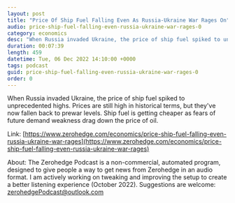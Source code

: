```yaml
---
layout: post
title: "Price Of Ship Fuel Falling Even As Russia-Ukraine War Rages On"
audio: price-ship-fuel-falling-even-russia-ukraine-war-rages-0
category: economics
desc: "When Russia invaded Ukraine, the price of ship fuel spiked to unprecedented highs. Prices are still high in historical terms, but they've now fallen back to prewar levels. Ship fuel is getting cheaper as fears of future demand weakness drag down the price of oil."
duration: 00:07:39
length: 459
datetime: Tue, 06 Dec 2022 14:10:00 +0000
tags: podcast
guid: price-ship-fuel-falling-even-russia-ukraine-war-rages-0
order: 0
---
```

When Russia invaded Ukraine, the price of ship fuel spiked to unprecedented highs. Prices are still high in historical terms, but they've now fallen back to prewar levels. Ship fuel is getting cheaper as fears of future demand weakness drag down the price of oil.

Link: [https://www.zerohedge.com/economics/price-ship-fuel-falling-even-russia-ukraine-war-rages](https://www.zerohedge.com/economics/price-ship-fuel-falling-even-russia-ukraine-war-rages)

About: The Zerohedge Podcast is a non-commercial, automated program, designed to give people a way to get news from Zerohedge in an audio format.  I am actively working on tweaking and improving the setup to create a better listening experience (October 2022).  Suggestions are welcome: [zerohedgePodcast@outlook.com](mailto:zerohedgePodcast@outlook.com)